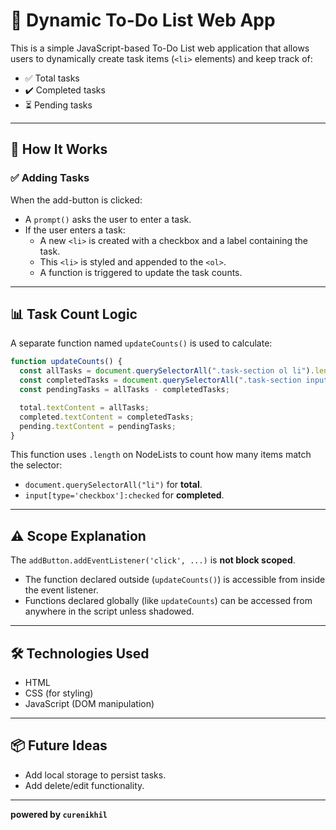# 📝 Dynamic To-Do List Web App

This is a simple JavaScript-based To-Do List web application that allows users to dynamically create task items (`<li>` elements) and keep track of:

- ✅ Total tasks  
- ✔️ Completed tasks  
- ⏳ Pending tasks  

---

## 🚀 How It Works

### ✅ Adding Tasks

When the add-button is clicked:

- A `prompt()` asks the user to enter a task.
- If the user enters a task:
  - A new `<li>` is created with a checkbox and a label containing the task.
  - This `<li>` is styled and appended to the `<ol>`.
  - A function is triggered to update the task counts.

---

## 📊 Task Count Logic

A separate function named `updateCounts()` is used to calculate:

```js
function updateCounts() {
  const allTasks = document.querySelectorAll(".task-section ol li").length;
  const completedTasks = document.querySelectorAll(".task-section input[type='checkbox']:checked").length;
  const pendingTasks = allTasks - completedTasks;

  total.textContent = allTasks;
  completed.textContent = completedTasks;
  pending.textContent = pendingTasks;
} 
```

This function uses `.length` on NodeLists to count how many items match the selector:

- `document.querySelectorAll("li")` for **total**.
- `input[type='checkbox']:checked` for **completed**.

---

## ⚠️ Scope Explanation

The `addButton.addEventListener('click', ...)` is **not block scoped**.

- The function declared outside (`updateCounts()`) is accessible from inside the event listener.
- Functions declared globally (like `updateCounts`) can be accessed from anywhere in the script unless shadowed.

---

## 🛠️ Technologies Used

- HTML  
- CSS (for styling)  
- JavaScript (DOM manipulation)  

---

## 📦 Future Ideas

- Add local storage to persist tasks.  
- Add delete/edit functionality.  

---

**powered by `curenikhil`**